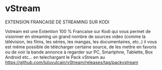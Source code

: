 # vStream
EXTENSION FRANCAISE DE STREAMING SUR KODI

Vstream est une Extention 100 % Francaise sur Kodi qui vous permet de visionner en streaming un grand nombre de sources video 
(comme la télévision, les films, les séries, les mangas, les documentaires, etc..) il vous est même possible de télécharger certaine source, 
de les mettre en favoris ou de voir la bande annonce à regarder sur PC, Smartphne, Tablette, Box Android etc... 
en telechargant le Pack vStream au https://github.com/luluvulcain/vStream/releases/tag/packvstream

